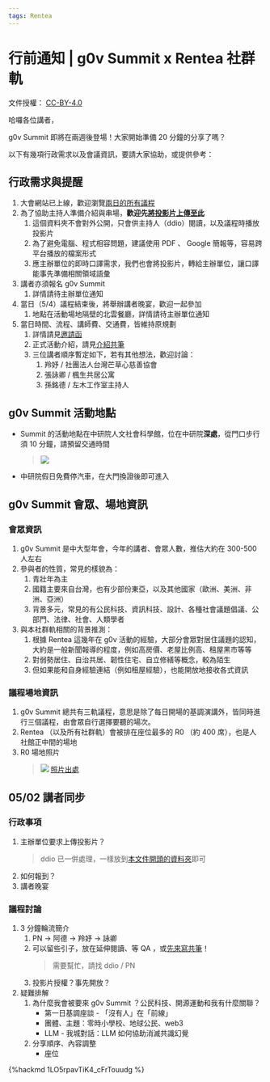 ```yaml
---
tags: Rentea
---
```

# 行前通知 | g0v Summit x Rentea 社群軌

文件授權： [CC-BY-4.0](https://creativecommons.org/licenses/by/4.0/deed.zh_TW)

哈囉各位講者，

g0v Summit 即將在兩週後登場！大家開始準備 20 分鐘的分享了嗎？

以下有幾項行政需求以及會議資訊，要請大家協助，或提供參考：

## 行政需求與提醒

1. 大會網站已上線，歡迎瀏覽[兩日的所有議程](https://summit.g0v.tw/2024/agenda/#2024-CT-3)
1. 為了協助主持人準備介紹與串場，**歡迎先[將投影片上傳至此](https://drive.google.com/drive/u/1/folders/1pKce62ijXstccZcBiJaowwaskcvuTCUQ)**
   1. 這個資料夾不會對外公開，只會供主持人（ddio）閱讀，以及議程時播放投影片
   2. 為了避免電腦、程式相容問題，建議使用 PDF 、 Google 簡報等，容易跨平台播放的檔案形式
   3. 應主辦單位的即時口譯需求，我們也會將投影片，轉給主辦單位，讓口譯能事先準備相關領域語彙
2. 講者亦須報名 g0v Summit
   1. 詳情請待主辦單位通知
3. 當日（5/4）議程結束後，將舉辦講者晚宴，歡迎一起參加
   1. 地點在活動場地隔壁的北雲餐廳，詳情請待主辦單位通知
4. 當日時間、流程、講師費、交通費，皆維持原規劃
   1. 詳情請見[邀請函](https://g0v.hackmd.io/y3p2WOt3T5CWELfd5NKrkw)
   2. 正式活動介紹，請見[介紹共筆](https://g0v.hackmd.io/XfsGmhIZSJu8f6kR2ixDNg)
   3. 三位講者順序暫定如下，若有其他想法，歡迎討論：
      1. 羚妤 / 社團法人台灣芒草心慈善協會
      2. 張詠卿 / 楓生共居公寓
      3. 孫銘德 / 左木工作室主持人


## g0v Summit 活動地點

- Summit 的活動地點在中研院人文社會科學館，位在中研院**深處**，從門口步行須 10 分鐘，請預留交通時間
  > ![](https://s3-ap-northeast-1.amazonaws.com/g0v-hackmd-images/uploads/upload_b7087952065b82db6ac0caa5634a7890.png)
- 中研院假日免費停汽車，在大門換證後即可進入

## g0v Summit 會眾、場地資訊

### 會眾資訊

1. g0v Summit 是中大型年會，今年的講者、會眾人數，推估大約在 300-500 人左右
3. 參與者的性質，常見的樣貌為：
   1. 青壯年為主
   2. 國籍主要來自台灣，也有少部份東亞，以及其他國家（歐洲、美洲、非洲、亞洲）
   3. 背景多元，常見的有公民科技、資訊科技、設計、各種社會議題倡議、公部門、法律、社會、人類學者
4. 與本社群軌相關的背景推測：
   1. 根據 Rentea 這幾年在 g0v 活動的經驗，大部分會眾對居住議題的認知，大約是一般新聞報導的程度，例如高房價、老屋比例高、租屋黑市等等
   2. 對弱勢居住、自治共居、韌性住宅、自立修繕等概念，較為陌生
   3. 但如果能和自身經驗連結（例如租屋經驗），也能開放地接收各式資訊


### 議程場地資訊

1. g0v Summit 總共有三軌議程，意思是除了每日開場的基調演講外，皆同時進行三個議程，由會眾自行選擇要聽的場次。
2. Rentea （以及所有社群軌）會被排在座位最多的 R0 （約 400 席），也是人社館正中間的場地
3. R0 場地照片
   > ![](https://s3-ap-northeast-1.amazonaws.com/g0v-hackmd-images/uploads/upload_d6b6cc3d799731917511ec44ac00bebb.jpg)
   > [照片出處](https://www.flickr.com/photos/g0v/44718380425/in/album-72157672887453297/)

## 05/02 講者同步

### 行政事項

1. 主辦單位要求上傳投影片？
   > ddio 已一併處理，一樣放到[本文件開頭的資料夾](https://drive.google.com/drive/u/1/folders/1pKce62ijXstccZcBiJaowwaskcvuTCUQ)即可
3. 如何報到？
4. 講者晚宴

### 議程討論

1. 3 分鐘輪流簡介
   1. PN → 阿德 → 羚妤 → 詠卿
   2. 可以留些引子，放在延伸閱讀、等 QA ，或[先來寫共筆](https://g0v.hackmd.io/@summit2024/notes/%2Fk0f6_bI4Rl2MJUklcw1Myg)！
      > 需要幫忙，請找 ddio / PN
   3. 投影片授權？事先開放？
3. 疑難排解
   1. 為什麼我會被要來 g0v Summit ？公民科技、開源運動和我有什麼關聯？
      - 第一日基調座談 - 「沒有人」在「前線」
      - 團體、主題：零時小學校、地球公民、web3
      - LLM - 我城對話：LLM 如何協助消滅共識幻覺
   3. 分享順序、內容調整
      - 座位


{%hackmd 1LO5rpavTiK4_cFrTouudg %}